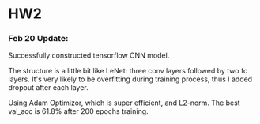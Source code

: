 # HW2

### Feb 20 Update:  
Successfully constructed tensorflow CNN model.   

The structure is a little bit like LeNet: three conv layers followed by two fc layers. It's very likely to be overfitting during training process, 
thus I added dropout after each layer.  

Using Adam Optimizor, which is super efficient, and L2-norm. The best val_acc is 61.8% after 200 epochs training.  


